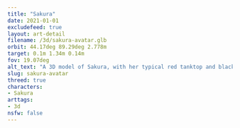 ```yaml
---
title: "Sakura"
date: 2021-01-01
excludefeed: true
layout: art-detail
filename: /3d/sakura-avatar.glb
orbit: 44.17deg 89.29deg 2.778m
target: 0.1m 1.34m 0.14m
fov: 19.07deg
alt_text: "A 3D model of Sakura, with her typical red tanktop and black leggings outfit."
slug: sakura-avatar
threed: true
characters:
- Sakura
arttags:
- 3d
nsfw: false
---
```

